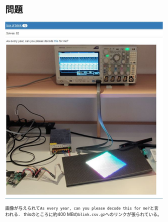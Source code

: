 # 問題


![問題](./001_problem.jpg) 


画像が与えられて```As every year, can you please decode this for me?```と言われる．
thisのところに約400 MBの```blink.csv.gz```へのリンクが張られている。


# 

